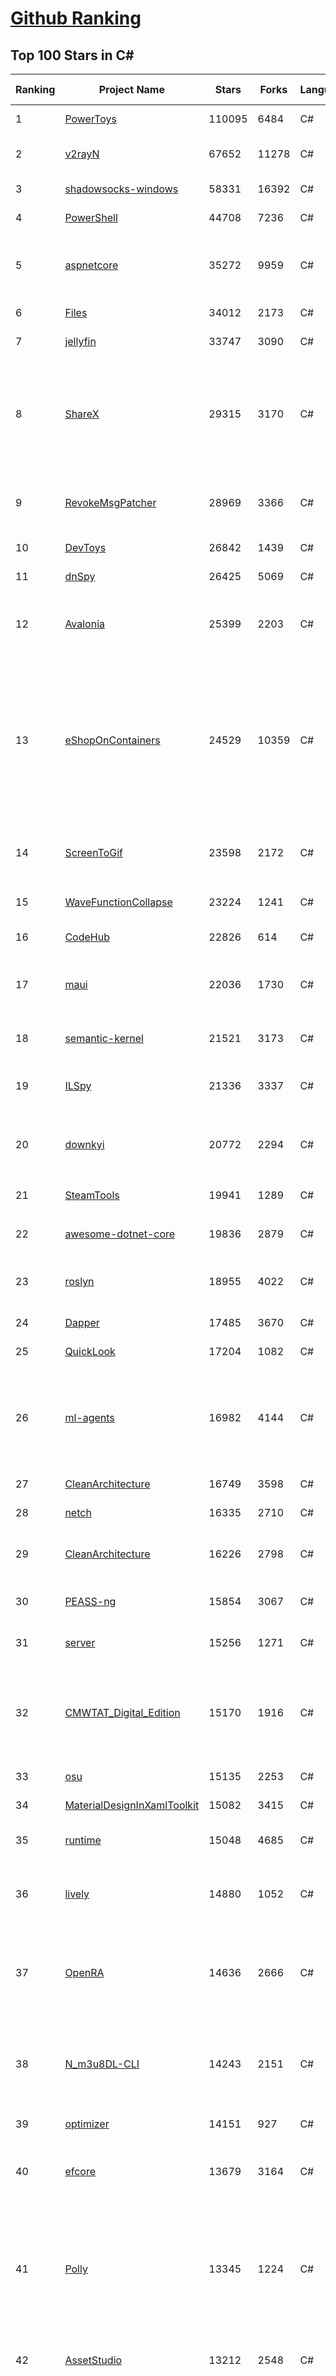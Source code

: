 [Github Ranking](../README.md)
==========

## Top 100 Stars in C\#

| Ranking | Project Name | Stars | Forks | Language | Open Issues | Description | Last Commit |
| ------- | ------------ | ----- | ----- | -------- | ----------- | ----------- | ----------- |
| 1 | [PowerToys](https://github.com/microsoft/PowerToys) | 110095 | 6484 | C# | 6166 | Windows system utilities to maximize productivity | 2024-10-02T07:28:42Z |
| 2 | [v2rayN](https://github.com/2dust/v2rayN) | 67652 | 11278 | C# | 29 | A GUI client for Windows, support Xray core and v2fly core and others | 2024-10-01T01:49:03Z |
| 3 | [shadowsocks-windows](https://github.com/shadowsocks/shadowsocks-windows) | 58331 | 16392 | C# | 171 | A C# port of shadowsocks | 2024-08-20T09:02:57Z |
| 4 | [PowerShell](https://github.com/PowerShell/PowerShell) | 44708 | 7236 | C# | 883 | PowerShell for every system! | 2024-10-01T21:42:29Z |
| 5 | [aspnetcore](https://github.com/dotnet/aspnetcore) | 35272 | 9959 | C# | 3398 | ASP.NET Core is a cross-platform .NET framework for building modern cloud-based web applications on Windows, Mac, or Linux. | 2024-10-02T04:44:30Z |
| 6 | [Files](https://github.com/files-community/Files) | 34012 | 2173 | C# | 455 | Building the best file manager for Windows | 2024-10-01T20:11:04Z |
| 7 | [jellyfin](https://github.com/jellyfin/jellyfin) | 33747 | 3090 | C# | 395 | The Free Software Media System | 2024-10-02T03:14:33Z |
| 8 | [ShareX](https://github.com/ShareX/ShareX) | 29315 | 3170 | C# | 559 | ShareX is a free and open source program that lets you capture or record any area of your screen and share it with a single press of a key. It also allows uploading images, text or other types of files to many supported destinations you can choose from. | 2024-09-13T02:36:15Z |
| 9 | [RevokeMsgPatcher](https://github.com/huiyadanli/RevokeMsgPatcher) | 28969 | 3366 | C# | 36 | :trollface: A hex editor for WeChat/QQ/TIM - PC版微信/QQ/TIM防撤回补丁（我已经看到了，撤回也没用了） | 2024-09-28T18:27:04Z |
| 10 | [DevToys](https://github.com/DevToys-app/DevToys) | 26842 | 1439 | C# | 190 | A Swiss Army knife for developers. | 2024-09-30T18:51:08Z |
| 11 | [dnSpy](https://github.com/dnSpy/dnSpy) | 26425 | 5069 | C# | 0 | .NET debugger and assembly editor | 2020-12-20T23:55:15Z |
| 12 | [Avalonia](https://github.com/AvaloniaUI/Avalonia) | 25399 | 2203 | C# | 1430 | Develop Desktop, Embedded, Mobile and WebAssembly apps with C# and XAML. The most popular .NET UI client technology | 2024-10-01T00:40:54Z |
| 13 | [eShopOnContainers](https://github.com/dotnet-architecture/eShopOnContainers) | 24529 | 10359 | C# | 46 | Cross-platform .NET sample microservices and container based application that runs on Linux Windows and macOS. Powered by .NET 7, Docker Containers and Azure Kubernetes Services. Supports Visual Studio, VS for Mac and CLI based environments with Docker CLI, dotnet CLI, VS Code or any other code editor. Moved to https://github.com/dotnet/eShop. | 2023-11-15T22:27:17Z |
| 14 | [ScreenToGif](https://github.com/NickeManarin/ScreenToGif) | 23598 | 2172 | C# | 276 | 🎬 ScreenToGif allows you to record a selected area of your screen, edit and save it as a gif or video. | 2024-09-08T21:08:53Z |
| 15 | [WaveFunctionCollapse](https://github.com/mxgmn/WaveFunctionCollapse) | 23224 | 1241 | C# | 3 | Bitmap & tilemap generation from a single example with the help of ideas from quantum mechanics | 2024-05-30T23:24:41Z |
| 16 | [CodeHub](https://github.com/CodeHubApp/CodeHub) | 22826 | 614 | C# | 234 | CodeHub is an iOS application written using Xamarin | 2022-06-22T16:14:05Z |
| 17 | [maui](https://github.com/dotnet/maui) | 22036 | 1730 | C# | 3530 | .NET MAUI is the .NET Multi-platform App UI, a framework for building native device applications spanning mobile, tablet, and desktop. | 2024-10-02T07:53:55Z |
| 18 | [semantic-kernel](https://github.com/microsoft/semantic-kernel) | 21521 | 3173 | C# | 493 | Integrate cutting-edge LLM technology quickly and easily into your apps | 2024-10-02T08:44:15Z |
| 19 | [ILSpy](https://github.com/icsharpcode/ILSpy) | 21336 | 3337 | C# | 216 | .NET Decompiler with support for PDB generation, ReadyToRun, Metadata (&more) - cross-platform! | 2024-09-29T12:09:52Z |
| 20 | [downkyi](https://github.com/leiurayer/downkyi) | 20772 | 2294 | C# | 670 | 哔哩下载姬downkyi，哔哩哔哩网站视频下载工具，支持批量下载，支持8K、HDR、杜比视界，提供工具箱（音视频提取、去水印等）。 | 2024-08-14T07:55:53Z |
| 21 | [SteamTools](https://github.com/BeyondDimension/SteamTools) | 19941 | 1289 | C# | 899 | 🛠「Watt Toolkit」是一个开源跨平台的多功能 Steam 工具箱。 | 2024-09-29T09:39:48Z |
| 22 | [awesome-dotnet-core](https://github.com/thangchung/awesome-dotnet-core) | 19836 | 2879 | C# | 22 | :honeybee: A collection of awesome .NET core libraries, tools, frameworks and software | 2024-08-26T03:59:45Z |
| 23 | [roslyn](https://github.com/dotnet/roslyn) | 18955 | 4022 | C# | 8808 | The Roslyn .NET compiler provides C# and Visual Basic languages with rich code analysis APIs. | 2024-10-02T07:59:31Z |
| 24 | [Dapper](https://github.com/DapperLib/Dapper) | 17485 | 3670 | C# | 433 | Dapper - a simple object mapper for .Net | 2024-08-03T06:52:34Z |
| 25 | [QuickLook](https://github.com/QL-Win/QuickLook) | 17204 | 1082 | C# | 458 | Bring macOS “Quick Look” feature to Windows | 2024-04-11T10:25:55Z |
| 26 | [ml-agents](https://github.com/Unity-Technologies/ml-agents) | 16982 | 4144 | C# | 9 | The Unity Machine Learning Agents Toolkit (ML-Agents) is an open-source project that enables games and simulations to serve as environments for training intelligent agents using deep reinforcement learning and imitation learning. | 2024-09-30T17:53:28Z |
| 27 | [CleanArchitecture](https://github.com/jasontaylordev/CleanArchitecture) | 16749 | 3598 | C# | 41 | Clean Architecture Solution Template for ASP.NET Core | 2024-09-28T04:56:49Z |
| 28 | [netch](https://github.com/netchx/netch) | 16335 | 2710 | C# | 1 | A simple proxy client | 2024-06-03T00:11:37Z |
| 29 | [CleanArchitecture](https://github.com/ardalis/CleanArchitecture) | 16226 | 2798 | C# | 37 | Clean Architecture Solution Template: A starting point for Clean Architecture with ASP.NET Core | 2024-10-01T20:26:50Z |
| 30 | [PEASS-ng](https://github.com/peass-ng/PEASS-ng) | 15854 | 3067 | C# | 21 | PEASS - Privilege Escalation Awesome Scripts SUITE (with colors) | 2024-10-01T16:51:02Z |
| 31 | [server](https://github.com/bitwarden/server) | 15256 | 1271 | C# | 72 | Bitwarden infrastructure/backend (API, database, Docker, etc). | 2024-10-02T05:54:53Z |
| 32 | [CMWTAT_Digital_Edition](https://github.com/TGSAN/CMWTAT_Digital_Edition) | 15170 | 1916 | C# | 25 | CloudMoe Windows 10/11 Activation Toolkit get digital license, the best open source Win 10/11 activator in GitHub. GitHub 上最棒的开源 Win10/Win11 数字权利（数字许可证）激活工具！ | 2024-03-28T13:57:52Z |
| 33 | [osu](https://github.com/ppy/osu) | 15135 | 2253 | C# | 1197 | rhythm is just a *click* away! | 2024-10-01T10:29:05Z |
| 34 | [MaterialDesignInXamlToolkit](https://github.com/MaterialDesignInXAML/MaterialDesignInXamlToolkit) | 15082 | 3415 | C# | 160 | Google's Material Design in XAML & WPF, for C# & VB.Net.  | 2024-09-30T00:58:32Z |
| 35 | [runtime](https://github.com/dotnet/runtime) | 15048 | 4685 | C# | 8600 | .NET is a cross-platform runtime for cloud, mobile, desktop, and IoT apps. | 2024-10-02T03:24:14Z |
| 36 | [lively](https://github.com/rocksdanister/lively) | 14880 | 1052 | C# | 294 | Free and open-source software that allows users to set animated desktop wallpapers and screensavers powered by WinUI 3. | 2024-10-01T15:39:02Z |
| 37 | [OpenRA](https://github.com/OpenRA/OpenRA) | 14636 | 2666 | C# | 1437 | Open Source real-time strategy game engine for early Westwood games such as Command & Conquer: Red Alert written in C# using SDL and OpenGL. Runs on Windows, Linux, *BSD and Mac OS X. | 2024-10-02T08:44:03Z |
| 38 | [N_m3u8DL-CLI](https://github.com/nilaoda/N_m3u8DL-CLI) | 14243 | 2151 | C# | 249 | [.NET] m3u8 downloader 开源的命令行m3u8/HLS/dash下载器，支持普通AES-128-CBC解密，多线程，自定义请求头等. 支持简体中文,繁体中文和英文. English Supported. | 2023-06-03T09:30:55Z |
| 39 | [optimizer](https://github.com/hellzerg/optimizer) | 14151 | 927 | C# | 24 | The finest Windows Optimizer | 2024-08-18T13:38:25Z |
| 40 | [efcore](https://github.com/dotnet/efcore) | 13679 | 3164 | C# | 2195 | EF Core is a modern object-database mapper for .NET. It supports LINQ queries, change tracking, updates, and schema migrations. | 2024-10-02T02:23:02Z |
| 41 | [Polly](https://github.com/App-vNext/Polly) | 13345 | 1224 | C# | 7 | Polly is a .NET resilience and transient-fault-handling library that allows developers to express policies such as Retry, Circuit Breaker, Timeout, Bulkhead Isolation, and Fallback in a fluent and thread-safe manner. From version 6.0.1, Polly targets .NET Standard 1.1 and 2.0+. | 2024-10-01T13:40:29Z |
| 42 | [AssetStudio](https://github.com/Perfare/AssetStudio) | 13212 | 2548 | C# | 175 | AssetStudio is a tool for exploring, extracting and exporting assets and assetbundles. | 2022-12-08T15:37:37Z |
| 43 | [abp](https://github.com/abpframework/abp) | 12805 | 3412 | C# | 597 | Open-source web application framework for ASP.NET Core! Offers an opinionated architecture to build enterprise software solutions with best practices on top of the .NET. Provides the fundamental infrastructure, cross-cutting-concern implementations, startup templates, application modules, UI themes, tooling and documentation. | 2024-10-02T08:54:26Z |
| 44 | [AspNetCore.Docs](https://github.com/dotnet/AspNetCore.Docs) | 12574 | 25294 | C# | 573 | Documentation for ASP.NET Core | 2024-10-01T20:08:24Z |
| 45 | [UniGetUI](https://github.com/marticliment/UniGetUI) | 12242 | 420 | C# | 155 | UniGetUI: The Graphical Interface for your package managers. Could be terribly described as a package manager manager to manage your package managers | 2024-10-02T04:58:17Z |
| 46 | [ContextMenuManager](https://github.com/BluePointLilac/ContextMenuManager) | 12159 | 617 | C# | 110 | 🖱️ 纯粹的Windows右键菜单管理程序 | 2024-08-17T03:11:10Z |
| 47 | [Jackett](https://github.com/Jackett/Jackett) | 12109 | 1289 | C# | 194 | API Support for your favorite torrent trackers | 2024-10-02T08:23:41Z |
| 48 | [winsw](https://github.com/winsw/winsw) | 12038 | 1572 | C# | 197 | A wrapper executable that can run any executable as a Windows service, in a permissive license. | 2024-04-25T15:34:47Z |
| 49 | [aspnetboilerplate](https://github.com/aspnetboilerplate/aspnetboilerplate) | 11781 | 3790 | C# | 158 | ASP.NET Boilerplate - Web Application Framework | 2024-10-02T08:17:21Z |
| 50 | [UnityCsReference](https://github.com/Unity-Technologies/UnityCsReference) | 11760 | 2477 | C# | 0 | Unity C# reference source code. | 2024-10-01T15:06:15Z |
| 51 | [QuestPDF](https://github.com/QuestPDF/QuestPDF) | 11716 | 610 | C# | 273 | QuestPDF is a modern open-source .NET library for PDF document generation. Offering comprehensive layout engine powered by concise and discoverable C# Fluent API. Easily generate PDF reports, invoices, exports, etc. | 2024-10-01T08:21:33Z |
| 52 | [csharplang](https://github.com/dotnet/csharplang) | 11430 | 1017 | C# | 445 | The official repo for the design of the C# programming language | 2024-10-02T07:26:54Z |
| 53 | [MonoGame](https://github.com/MonoGame/MonoGame) | 11359 | 2910 | C# | 692 | One framework for creating powerful cross-platform games. | 2024-10-01T04:39:21Z |
| 54 | [Bulk-Crap-Uninstaller](https://github.com/Klocman/Bulk-Crap-Uninstaller) | 11238 | 566 | C# | 84 | Remove large amounts of unwanted applications quickly. | 2024-09-02T20:38:13Z |
| 55 | [ArchiSteamFarm](https://github.com/JustArchiNET/ArchiSteamFarm) | 11133 | 1046 | C# | 3 | C# application with primary purpose of farming Steam cards from multiple accounts simultaneously. | 2024-10-02T07:23:10Z |
| 56 | [mono](https://github.com/mono/mono) | 11105 | 3820 | C# | 2160 | Mono open source ECMA CLI, C# and .NET implementation. | 2024-08-27T16:49:28Z |
| 57 | [MediatR](https://github.com/jbogard/MediatR) | 11050 | 1170 | C# | 10 | Simple, unambitious mediator implementation in .NET | 2024-09-11T18:39:03Z |
| 58 | [duplicati](https://github.com/duplicati/duplicati) | 11011 | 897 | C# | 737 | Store securely encrypted backups in the cloud! | 2024-10-02T07:37:58Z |
| 59 | [modular-monolith-with-ddd](https://github.com/kgrzybek/modular-monolith-with-ddd) | 11003 | 1729 | C# | 55 | Full Modular Monolith application with Domain-Driven Design approach. | 2024-06-04T17:51:26Z |
| 60 | [basic-computer-games](https://github.com/coding-horror/basic-computer-games) | 10837 | 1328 | C# | 16 | An updated version of the classic "Basic Computer Games" book, with well-written examples in a variety of common MEMORY SAFE, SCRIPTING programming languages. See https://coding-horror.github.io/basic-computer-games/ | 2024-09-08T19:10:56Z |
| 61 | [Newtonsoft.Json](https://github.com/JamesNK/Newtonsoft.Json) | 10759 | 3251 | C# | 694 | Json.NET is a popular high-performance JSON framework for .NET | 2024-07-31T20:08:21Z |
| 62 | [Sonarr](https://github.com/Sonarr/Sonarr) | 10660 | 1345 | C# | 87 | Smart PVR for newsgroup and bittorrent users. | 2024-09-28T00:46:05Z |
| 63 | [BenchmarkDotNet](https://github.com/dotnet/BenchmarkDotNet) | 10459 | 962 | C# | 193 | Powerful .NET library for benchmarking | 2024-09-25T14:34:59Z |
| 64 | [choco](https://github.com/chocolatey/choco) | 10262 | 900 | C# | 680 | Chocolatey - the package manager for Windows | 2024-09-27T23:02:48Z |
| 65 | [garnet](https://github.com/microsoft/garnet) | 10190 | 508 | C# | 24 | Garnet is a remote cache-store from Microsoft Research that offers strong performance (throughput and latency), scalability, storage, recovery, cluster sharding, key migration, and replication features. Garnet can work with existing Redis clients. | 2024-10-01T06:15:45Z |
| 66 | [eShopOnWeb](https://github.com/dotnet-architecture/eShopOnWeb) | 10143 | 5495 | C# | 11 | Sample ASP.NET Core 8.0 reference application, powered by Microsoft, demonstrating a layered application architecture with monolithic deployment model. Download the eBook PDF from docs folder. | 2024-05-15T14:52:50Z |
| 67 | [orleans](https://github.com/dotnet/orleans) | 10057 | 2026 | C# | 507 | Cloud Native application framework for .NET | 2024-10-02T02:56:04Z |
| 68 | [Radarr](https://github.com/Radarr/Radarr) | 9984 | 973 | C# | 421 | Movie organizer/manager for usenet and torrent users. | 2024-10-02T07:12:23Z |
| 69 | [Locale-Emulator](https://github.com/xupefei/Locale-Emulator) | 9971 | 781 | C# | 0 | Yet Another System Region and Language Simulator | 2022-04-15T09:55:46Z |
| 70 | [AutoMapper](https://github.com/AutoMapper/AutoMapper) | 9911 | 1748 | C# | 0 | A convention-based object-object mapper in .NET.  | 2024-08-29T09:09:16Z |
| 71 | [CefSharp](https://github.com/cefsharp/CefSharp) | 9838 | 2924 | C# | 53 | .NET (WPF and Windows Forms) bindings for the Chromium Embedded Framework | 2024-09-29T02:43:46Z |
| 72 | [EverythingToolbar](https://github.com/srwi/EverythingToolbar) | 9728 | 422 | C# | 34 | Everything integration for the Windows taskbar. | 2024-10-01T20:59:52Z |
| 73 | [Captura](https://github.com/MathewSachin/Captura) | 9682 | 1812 | C# | 109 | Capture Screen, Audio, Cursor, Mouse Clicks and Keystrokes | 2023-04-09T14:52:52Z |
| 74 | [Terminal.Gui](https://github.com/gui-cs/Terminal.Gui) | 9600 | 686 | C# | 154 | Cross Platform Terminal UI toolkit for .NET | 2024-09-26T02:19:57Z |
| 75 | [RestSharp](https://github.com/restsharp/RestSharp) | 9581 | 2342 | C# | 35 | Simple REST and HTTP API Client for .NET | 2024-08-29T19:05:53Z |
| 76 | [Lean](https://github.com/QuantConnect/Lean) | 9560 | 3227 | C# | 232 | Lean Algorithmic Trading Engine by QuantConnect (Python, C#) | 2024-10-02T01:26:27Z |
| 77 | [BBDown](https://github.com/nilaoda/BBDown) | 9523 | 1250 | C# | 166 | Bilibili Downloader. 一款命令行式哔哩哔哩下载器. | 2024-09-01T10:23:13Z |
| 78 | [Hangfire](https://github.com/HangfireIO/Hangfire) | 9346 | 1692 | C# | 847 | An easy way to perform background job processing in .NET and .NET Core applications. No Windows Service or separate process required | 2024-09-30T08:47:11Z |
| 79 | [MahApps.Metro](https://github.com/MahApps/MahApps.Metro) | 9293 | 2449 | C# | 93 | A framework that allows developers to cobble together a better UI for their own WPF applications with minimal effort. | 2024-07-28T21:34:18Z |
| 80 | [spectre.console](https://github.com/spectreconsole/spectre.console) | 9278 | 479 | C# | 195 | A .NET library that makes it easier to create beautiful console applications. | 2024-09-27T08:01:48Z |
| 81 | [IdentityServer4](https://github.com/IdentityServer/IdentityServer4) | 9227 | 4017 | C# | 0 | OpenID Connect and OAuth 2.0 Framework for ASP.NET Core | 2024-07-31T15:44:38Z |
| 82 | [FluentTerminal](https://github.com/felixse/FluentTerminal) | 9211 | 443 | C# | 248 | A Terminal Emulator based on UWP and web technologies. | 2024-08-30T10:48:24Z |
| 83 | [nopCommerce](https://github.com/nopSolutions/nopCommerce) | 9207 | 5293 | C# | 95 | ASP.NET Core eCommerce software. nopCommerce is a free and open-source shopping cart. | 2024-10-02T09:00:16Z |
| 84 | [SignalR](https://github.com/SignalR/SignalR) | 9186 | 2280 | C# | 52 | Incredibly simple real-time web for .NET | 2024-07-12T21:54:54Z |
| 85 | [practical-aspnetcore](https://github.com/dodyg/practical-aspnetcore) | 9184 | 1184 | C# | 168 | Practical samples of ASP.NET Core 9 RC1, 8.0, 7.0, 6.0, 5.0, 3.1, 2.2, and 2.1,projects you can use. Readme contains explanations on all projects. | 2024-09-12T07:54:38Z |
| 86 | [Playnite](https://github.com/JosefNemec/Playnite) | 9151 | 494 | C# | 607 | Video game library manager with support for wide range of 3rd party libraries and game emulation support, providing one unified interface for your games. | 2024-08-13T13:41:02Z |
| 87 | [PDFPatcher](https://github.com/wmjordan/PDFPatcher) | 9092 | 1245 | C# | 67 | PDF补丁丁——PDF工具箱，可以编辑书签、剪裁旋转页面、解除限制、提取或合并文档，探查文档结构，提取图片、转成图片等等 | 2024-09-30T12:47:32Z |
| 88 | [FluentValidation](https://github.com/FluentValidation/FluentValidation) | 9031 | 1197 | C# | 0 | A popular .NET validation library for building strongly-typed validation rules. | 2024-09-15T11:54:37Z |
| 89 | [machinelearning](https://github.com/dotnet/machinelearning) | 9011 | 1878 | C# | 929 | ML.NET is an open source and cross-platform machine learning framework for .NET. | 2024-10-01T17:38:15Z |
| 90 | [Dependencies](https://github.com/lucasg/Dependencies) | 8965 | 731 | C# | 114 | A rewrite of the old legacy software "depends.exe" in C# for Windows devs to troubleshoot dll load dependencies issues. | 2024-05-15T00:55:24Z |
| 91 | [EarTrumpet](https://github.com/File-New-Project/EarTrumpet) | 8878 | 513 | C# | 75 | EarTrumpet - Volume Control for Windows | 2024-09-29T00:26:17Z |
| 92 | [ET](https://github.com/egametang/ET) | 8815 | 3002 | C# | 76 | Unity3D Client And C# Server Framework | 2024-09-30T07:01:19Z |
| 93 | [uno](https://github.com/unoplatform/uno) | 8803 | 707 | C# | 1641 | Open-source platform for building cross-platform native Mobile, Web, Desktop and Embedded apps quickly.  Create rich, C#/XAML, single-codebase apps from any IDE. Hot Reload included! 90m+ NuGet Downloads!! | 2024-10-02T09:00:35Z |
| 94 | [mRemoteNG](https://github.com/mRemoteNG/mRemoteNG) | 8802 | 1403 | C# | 849 | mRemoteNG is the next generation of mRemote, open source, tabbed, multi-protocol, remote connections manager. | 2024-10-01T21:51:52Z |
| 95 | [Bogus](https://github.com/bchavez/Bogus) | 8718 | 496 | C# | 52 | :card_index: A simple fake data generator for C#, F#, and VB.NET. Based on and ported from the famed faker.js. | 2024-09-02T22:16:29Z |
| 96 | [Notepads](https://github.com/0x7c13/Notepads) | 8716 | 479 | C# | 352 | A modern, lightweight text editor with a minimalist design. | 2024-09-18T23:01:29Z |
| 97 | [Quasar](https://github.com/quasar/Quasar) | 8667 | 2445 | C# | 138 | Remote Administration Tool for Windows | 2024-02-29T06:37:37Z |
| 98 | [Humanizer](https://github.com/Humanizr/Humanizer) | 8631 | 960 | C# | 150 | Humanizer meets all your .NET needs for manipulating and displaying strings, enums, dates, times, timespans, numbers and quantities | 2024-08-19T14:25:43Z |
| 99 | [LiteDB](https://github.com/mbdavid/LiteDB) | 8520 | 1239 | C# | 662 | LiteDB - A .NET NoSQL Document Store in a single data file | 2024-07-05T17:29:45Z |
| 100 | [refit](https://github.com/reactiveui/refit) | 8502 | 747 | C# | 183 | The automatic type-safe REST library for .NET Core, Xamarin and .NET. Heavily inspired by Square's Retrofit library, Refit turns your REST API into a live interface. | 2024-10-01T13:38:32Z |

